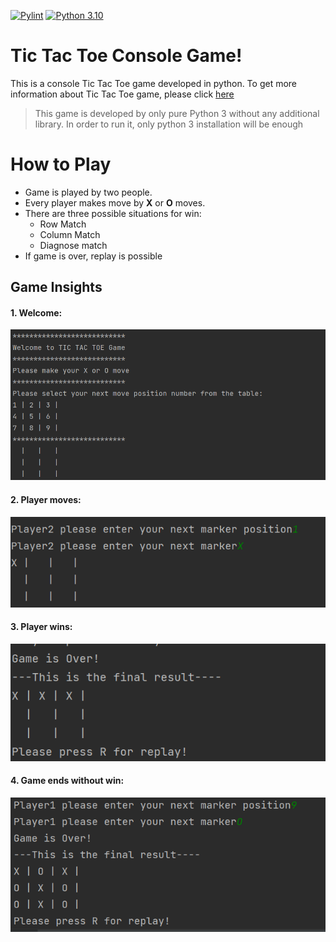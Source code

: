 [![Pylint](https://github.com/kaanbobac/python-tic-tac-toe/actions/workflows/pylint.yml/badge.svg?branch=master)](https://github.com/kaanbobac/python-tic-tac-toe/actions/workflows/pylint.yml)
[![Python 3.10](https://img.shields.io/badge/python-3.10-blue.svg)](https://www.python.org/downloads/release/python-360/)
# Tic Tac Toe Console Game!
This is a console Tic Tac Toe game developed in python.
To get more information about Tic Tac Toe game, please click [here](https://www.wikiwand.com/en/Tic-tac-toe)

>This game is developed by only pure Python 3 without any additional library. In order to run it, only python 3 installation will be enough

# How to Play
 - Game is played by two people.
 - Every player makes move by **X** or **O** moves.
 - There are three possible situations for win:
   - Row Match 
   - Column Match
   - Diagnose match
 - If game is over, replay is possible



## Game Insights

#### 1. Welcome:

![](./resource/markdown/game_insights/welcome.png)


#### 2. Player moves:

![](./resource/markdown/game_insights/move.png)


#### 3. Player wins:

![](./resource/markdown/game_insights/win.png)

#### 4. Game ends without win:

![](./resource/markdown/game_insights/full_board.png)
